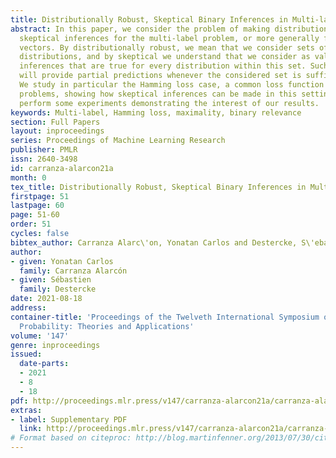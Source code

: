 ```yaml
---
title: Distributionally Robust, Skeptical Binary Inferences in Multi-label Problems
abstract: In this paper, we consider the problem of making distributionally robust,
  skeptical inferences for the multi-label problem, or more generally for Boolean
  vectors. By distributionally robust, we mean that we consider sets of probability
  distributions, and by skeptical we understand that we consider as valid only those
  inferences that are true for every distribution within this set. Such inferences
  will provide partial predictions whenever the considered set is sufficiently big.
  We study in particular the Hamming loss case, a common loss function in multi-label
  problems, showing how skeptical inferences can be made in this setting. We also
  perform some experiments demonstrating the interest of our results.
keywords: Multi-label, Hamming loss, maximality, binary relevance
section: Full Papers
layout: inproceedings
series: Proceedings of Machine Learning Research
publisher: PMLR
issn: 2640-3498
id: carranza-alarcon21a
month: 0
tex_title: Distributionally Robust, Skeptical Binary Inferences in Multi-label Problems
firstpage: 51
lastpage: 60
page: 51-60
order: 51
cycles: false
bibtex_author: Carranza Alarc\'on, Yonatan Carlos and Destercke, S\'ebastien
author:
- given: Yonatan Carlos
  family: Carranza Alarcón
- given: Sébastien
  family: Destercke
date: 2021-08-18
address:
container-title: 'Proceedings of the Twelveth International Symposium on Imprecise
  Probability: Theories and Applications'
volume: '147'
genre: inproceedings
issued:
  date-parts:
  - 2021
  - 8
  - 18
pdf: http://proceedings.mlr.press/v147/carranza-alarcon21a/carranza-alarcon21a.pdf
extras:
- label: Supplementary PDF
  link: http://proceedings.mlr.press/v147/carranza-alarcon21a/carranza-alarcon21a-supp.pdf
# Format based on citeproc: http://blog.martinfenner.org/2013/07/30/citeproc-yaml-for-bibliographies/
---
```

